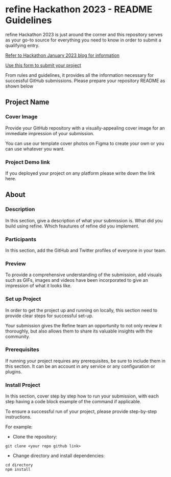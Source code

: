 # refine Hackathon 2023 - README Guidelines

<Cover Image>

refine Hackathon 2023 is just around the corner and this repository serves as your go-to source for everything you need to know in order to submit a qualifying entry.  

[Refer to Hackathon January 2023 blog for information](https://refine.dev/blog/refine-hackathon/)

[Use this form to submit your project](https://refinedev.typeform.com/hackathon)

From rules and guidelines, it provides all the information necessary for successful GitHub submissions. Please prepare your repository README as shown below


## Project Name

### Cover Image

Provide your GitHub repository with a visually-appealing cover image for an immediate impression of your submission.

You can use our template cover photos on Figma to create your own or you can use whatever you want.

### Project Demo link

If you deployed your project on any platform please write down the link here.

## About

### Description
In this section, give a description of what your submission is. What did you build using refine. Which feautures of refine did you implement.

### Participants

In this section, add the GitHub and Twitter profiles of everyone in your team.

### Preview
To provide a comprehensive understanding of the submission, add visuals such as GIFs, images and videos have been incorporated to give an impression of what it looks like.


### Set up Project
In order to get the project up and running on locally, this section need to provide clear steps for successful set-up.

Your submission gives the Refine team an opportunity to not only review it thoroughly, but also allows them to share its valuable insights with the community.


### Prerequisites

If running your project requires any prerequisites, be sure to include them in this section.
It can be an account in any service or any configuration or plugins.


### Install Project

In this section, cover step by step how to run your submission, with each step having a code block example of the command if applicable.

To ensure a successful run of your project, please provide step-by-step instructions.

For example:

- Clone the repository:
```
git clone <your repo github link>
```

- Change directory and install dependencies:

```
cd directory
npm install
```
